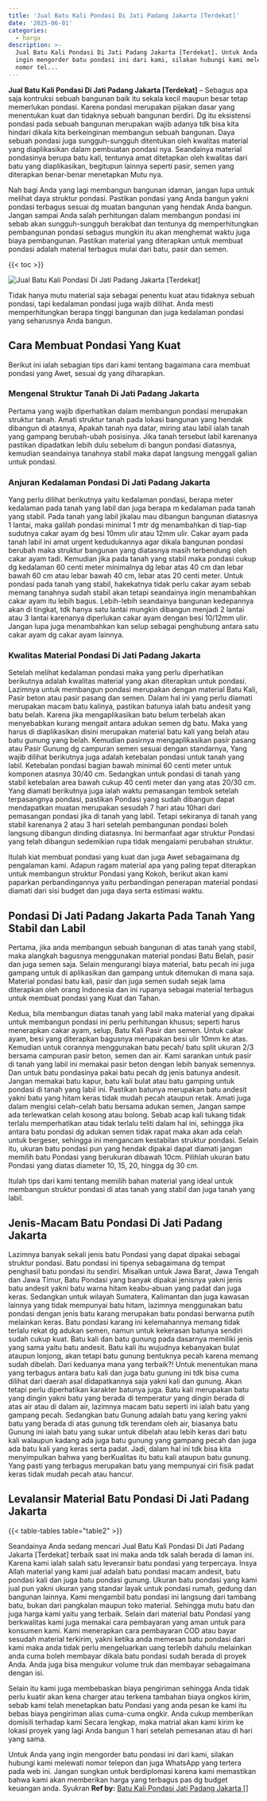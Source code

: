 ```yaml
---
title: 'Jual Batu Kali Pondasi Di Jati Padang Jakarta [Terdekat]'
date: '2025-06-01'
categories:
  - harga
description: >-
  Jual Batu Kali Pondasi Di Jati Padang Jakarta [Terdekat]. Untuk Anda yang
  ingin mengorder batu pondasi ini dari kami, silakan hubungi kami melewati
  nomor tel...
---
```


**Jual Batu Kali Pondasi Di Jati Padang Jakarta \[Terdekat\]** – Sebagus apa saja kontruksi sebuah bangunan baik itu sekala kecil maupun besar tetap memerlukan pondasi. Karena pondasi merupakan pijakan dasar yang menentukan kuat dan tidaknya sebuah bangunan berdiri. Dg itu eksistensi pondasi pada sebuah bangunan merupakan wajib adanya tdk bisa kita hindari dikala kita berkeinginan membangun sebuah bangunan. Daya sebuah pondasi juga sungguh-sungguh ditentukan oleh kwalitas material yang diaplikasikan dalam pembuatan pondasi nya. Seandainya material pondasinya berupa batu kali, tentunya amat ditetapkan oleh kwalitas dari batu yang diaplikasikan, begitupun lainnya seperti pasir, semen yang diterapkan benar-benar menetapkan Mutu nya.

Nah bagi Anda yang lagi membangun bangunan idaman, jangan lupa untuk melihat daya struktur pondasi. Pastikan pondasi yang Anda bangun yakni pondasi terbagus sesuai dg muatan bangunan yang hendak Anda bangun. Jangan sampai Anda salah perhitungan dalam membangun pondasi ini sebab akan sungguh-sungguh berakibat dan tentunya dg memperhitungkan pembangunan pondasi sebagus mungkin itu akan menghemat waktu juga biaya pembangunan. Pastikan material yang diterapkan untuk membuat pondasi adalah material terbagus mulai dari batu, pasir dan semen.

{{< toc >}}

![Jual Batu Kali Pondasi Di Jati Padang Jakarta [Terdekat]](/images/jual-batu-kali-25.png)

Tidak hanya mutu material saja sebagai penentu kuat atau tidaknya sebuah pondasi, tapi kedalaman pondasi juga wajib dilihat. Anda mesti memperhitungkan berapa tinggi bangunan dan juga kedalaman pondasi yang seharusnya Anda bangun.

## Cara Membuat Pondasi Yang Kuat

Berikut ini ialah sebagian tips dari kami tentang bagaimana cara membuat pondasi yang Awet, sesuai dg yang diharapkan.

### Mengenal Struktur Tanah Di Jati Padang Jakarta

Pertama yang wajib diperhatikan dalam membangun pondasi merupakan struktur tanah. Amati struktur tanah pada lokasi bangunan yang hendak dibangun di atasnya, Apakah tanah nya datar, miring atau labil ialah tanah yang gampang berubah-ubah posisinya. Jika tanah tersebut labil karenanya pastikan dipadatkan lebih dulu sebelum di bangun pondasi diatasnya, kemudian seandainya tanahnya stabil maka dapat langsung menggali galian untuk pondasi.

### Anjuran Kedalaman Pondasi Di Jati Padang Jakarta

Yang perlu dilihat berikutnya yaitu kedalaman pondasi, berapa meter kedalaman pada tanah yang labil dan juga berapa m kedalaman pada tanah yang stabil. Pada tanah yang labil jikalau mau dibangun bangunan diatasnya 1 lantai, maka galilah pondasi minimal 1 mtr dg menambahkan di tiap-tiap sudutnya cakar ayam dg besi 10mm ulir atau 12mm ulir. Cakar ayam pada tanah labil ini amat urgent kedudukannya agar dikala bangunan pondasi berubah maka struktur bangunan yang diatasnya masih terbendung oleh cakar ayam tadi. Kemudian jika pada tanah yang stabil maka pondasi cukup dg kedalaman 60 centi meter minimalnya dg lebar atas 40 cm dan lebar bawah 60 cm atau lebar bawah 40 cm, lebar atas 20 centi meter. Untuk pondasi pada tanah yang stabil, hakekatnya tidak perlu cakar ayam sebab memang tanahnya sudah stabil akan tetapi seandainya ingin menambahkan cakar ayam itu lebih bagus. Lebih-lebih seandainya bangunan kedepannya akan di tingkat, tdk hanya satu lantai mungkin dibangun menjadi 2 lantai atau 3 lantai karenanya diperlukan cakar ayam dengan besi 10/12mm ulir. Jangan lupa juga menambahkan kan selup sebagai penghubung antara satu cakar ayam dg cakar ayam lainnya.

### Kwalitas Material Pondasi Di Jati Padang Jakarta

Setelah melihat kedalaman pondasi maka yang perlu diperhatikan berikutnya adalah kwalitas material yang akan diterapkan untuk pondasi. Lazimnya untuk membangun pondasi merupakan dengan material Batu Kali, Pasir beton atau pasir pasang dan semen. Dalam hal ini yang perlu diamati merupakan macam batu kalinya, pastikan batunya ialah batu andesit yang batu belah. Karena jika mengaplikasikan batu belum terbelah akan menyebabkan kurang mengait antara adukan semen dg batu. Maka yang harus di diaplikasikan disini merupakan material batu kali yang belah atau batu gunung yang belah. Kemudian pasirnya mengaplikasikan pasir pasang atau Pasir Gunung dg campuran semen sesuai dengan standarnya, Yang wajib dilihat berikutnya juga adalah ketebalan pondasi untuk tanah yang labil. Ketebalan pondasi bagian bawah minimal 60 centi meter untuk komponen atasnya 30/40 cm. Sedangkan untuk pondasi di tanah yang stabil ketebalan area bawah cukup 40 centi meter dan yang atas 20/30 cm. Yang diamati berikutnya juga ialah waktu pemasangan tembok setelah terpasangnya pondasi, pastikan Pondasi yang sudah dibangun dapat mendapatkan muatan merupakan sesudah 7 hari atau 10hari dari pemasangan pondasi jika di tanah yang labil. Tetapi sekiranya di tanah yang stabil karenanya 2 atau 3 hari setelah pembangunan pondasi boleh langsung dibangun dinding diatasnya. Ini bermanfaat agar struktur Pondasi yang telah dibangun sedemikian rupa tidak mengalami perubahan struktur.

Itulah kiat membuat pondasi yang kuat dan juga Awet sebagaimana dg pengalaman kami. Adapun ragam material apa yang paling tepat diterapkan untuk membangun struktur Pondasi yang Kokoh, berikut akan kami paparkan perbandingannya yaitu perbandingan penerapan material pondasi diamati dari sisi budget dan juga daya serta estimasi waktu.

## Pondasi Di Jati Padang Jakarta Pada Tanah Yang Stabil dan Labil

Pertama, jika anda membangun sebuah bangunan di atas tanah yang stabil, maka alangkah bagusnya menggunakan material pondasi Batu Belah, pasir dan juga semen saja. Selain mengurangi biaya material, batu pecah ini juga gampang untuk di aplikasikan dan gampang untuk ditemukan di mana saja. Material pondasi batu kali, pasir dan juga semen sudah sejak lama diterapkan oleh orang Indonesia dan ini rupanya sebagai material terbagus untuk membuat pondasi yang Kuat dan Tahan.

Kedua, bila membangun diatas tanah yang labil maka material yang dipakai untuk membangun pondasi ini perlu perhitungan khusus; seperti harus menerapkan cakar ayam, selup, Batu Kali Pasir dan semen. Untuk cakar ayam, besi yang diterapkan bagusnya merupakan besi ulir 10mm ke atas. Kemudian untuk corannya menggunakan batu pecah/ batu split ukuran 2/3 bersama campuran pasir beton, semen dan air. Kami sarankan untuk pasir di tanah yang labil ini memakai pasir beton dengan lebih banyak semennya. Dan untuk batu pondasinya pakai batu pecah dg jenis batunya andesit. Jangan memakai batu kapur, batu kali bulat atau batu gamping untuk pondasi di tanah yang labil ini. Pastikan batunya merupakan batu andesit yakni batu yang hitam keras tidak mudah pecah ataupun retak. Amati juga dalam mengisi celah-celah batu bersama adukan semen, Jangan sampe ada terlewatkan celah kosong atau bolong. Sebab acap kali tukang tidak terlalu memperhatikan atau tidak terlalu teliti dalam hal ini, sehingga jika antara batu pondasi dg adukan semen tidak rapat maka akan ada celah untuk bergeser, sehingga ini mengancam kestabilan struktur pondasi. Selain itu, ukuran batu pondasi pun yang hendak dipakai dapat diamati jangan memilih batu Pondasi yang berukuran dibawah 10cm. Pilihlah ukuran batu Pondasi yang diatas diameter 10, 15, 20, hingga dg 30 cm.

Itulah tips dari kami tentang memilih bahan material yang ideal untuk membangun struktur pondasi di atas tanah yang stabil dan juga tanah yang labil.

## Jenis-Macam Batu Pondasi Di Jati Padang Jakarta

Lazimnya banyak sekali jenis batu Pondasi yang dapat dipakai sebagai struktur pondasi. Batu pondasi ini tipenya sebagaimana dg tempat penghasil batu pondasi itu sendiri. Misalkan untuk Jawa Barat, Jawa Tengah dan Jawa Timur, Batu Pondasi yang banyak dipakai jenisnya yakni jenis batu andesit yakni batu warna hitam keabu-abuan yang padat dan juga keras. Sedangkan untuk wilayah Sumatera, Kalimantan dan juga kawasan lainnya yang tidak mempunyai batu hitam, lazimnya menggunakan batu pondasi dengan jenis batu karang merupakan batu pondasi berwarna putih melainkan keras. Batu pondasi karang ini kelemahannya memang tidak terlalu rekat dg adukan semen, namun untuk kekerasan batunya sendiri sudah cukup kuat. Batu kali dan batu gunung pada dasarnya memiliki jenis yang sama yaitu batu andesit. Batu kali itu wujudnya kebanyakan bulat ataupun lonjong, akan tetapi batu gunung bentuknya pecah karena memang sudah dibelah. Dari keduanya mana yang terbaik?! Untuk menentukan mana yang terbagus antara batu kali dan juga batu gunung ini tdk bisa cuma dilihat dari daerah asal didapatkannya saja yakni kali dan gunung. Akan tetapi perlu diperhatikan karakter batunya juga. Batu kali merupakan batu yang dingin yakni batu yang berada di temperatur yang dingin berada di atas air atau di dalam air, lazimnya macam batu seperti ini ialah batu yang gampang pecah. Sedangkan batu Gunung adalah batu yang kering yakni batu yang berada di atas gunung tdk terendam oleh air, biasanya batu Gunung ini ialah batu yang sukar untuk dibelah atau lebih keras dari batu kali walaupun kadang ada juga batu gunung yang gampang pecah dan juga ada batu kali yang keras serta padat. Jadi, dalam hal ini tdk bisa kita menyimpulkan bahwa yang berKualitas itu batu kali ataupun batu gunung. Yang pasti yang terbagus merupakan batu yang mempunyai ciri fisik padat keras tidak mudah pecah atau hancur.

## Levalansir Material Batu Pondasi Di Jati Padang Jakarta

{{< table-tables table="table2" >}}

Seandainya Anda sedang mencari Jual Batu Kali Pondasi Di Jati Padang Jakarta \[Terdekat\] terbaik saat ini maka anda tdk salah berada di laman ini. Karena kami ialah salah satu leveransir batu pondasi yang terpercaya. Insya Allah material yang kami jual adalah batu pondasi macam andesit, batu pondasi kali dan juga batu pondasi gunung. Ukuran batu pondasi yang kami jual pun yakni ukuran yang standar layak untuk pondasi rumah, gedung dan bangunan lainnya. Kami mengambil batu pondasi ini langsung dari tambang batu, bukan dari pangkalan maupun toko material. Sehingga mutu batu dan juga harga kami yaitu yang terbaik. Selain dari material batu Pondasi yang berkwalitas kami juga memakai cara pembayaran yang aman untuk para konsumen kami. Kami menerapkan cara pembayaran COD atau bayar sesudah material terkirim, yakni ketika anda memesan batu pondasi dari kami maka anda tidak perlu mengeluarkan uang terlebih dahulu melainkan anda cuma boleh membayar dikala batu pondasi sudah berada di proyek Anda. Anda juga bisa mengukur volume truk dan membayar sebagaimana dengan isi.

Selain itu kami juga membebaskan biaya pengiriman sehingga Anda tidak perlu kuatir akan kena charger atau terkena tambahan biaya ongkos kirim, sebab kami telah menetapkan batu Pondasi yang anda pesan ke kami itu bebas biaya pengiriman alias cuma-cuma ongkir. Anda cukup memberikan domisili terhadap kami Secara lengkap, maka matrial akan kami kirim ke lokasi proyek yang lagi Anda bangun 1 hari setelah pemesanan atau di hari yang sama.

Untuk Anda yang ingin mengorder batu pondasi ini dari kami, silakan hubungi kami melewati nomor telepon dan juga WhatsApp yang tertera pada web ini. Jangan sungkan untuk berdiplomasi karena kami memastikan bahwa kami akan memberikan harga yang terbagus pas dg budget keuangan anda. Syukran
**Ref by:** [Batu Kali Pondasi Jati Padang Jakarta []](https://id.wikipedia.org/wiki/Batu)
